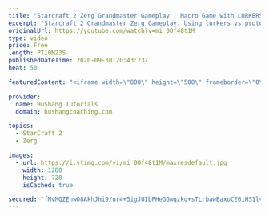```yaml
---
title: "Starcraft 2 Zerg Grandmaster Gameplay | Macro Game with LURKERS! [Zerg vs Protoss]"
excerpt: "Starcraft 2 Grandmaster Zerg Gameplay. Using lurkers vs protoss is one of the strongest ways to currently play a macro game in the zerg vs protoss matchup. Let's take a look at an example game I played against a master 1 protoss so I can show you how to progress safely and then wreck your competition."
originalUrl: https://youtube.com/watch?v=mi_0Of48t1M
type: video
price: Free
length: PT10M23S
publishedDateTime: 2020-09-30T20:43:23Z
heat: 50

featuredContent: "<iframe width=\"800\" height=\"500\" frameborder=\"0\" src=\"https://www.youtube.com/embed/mi_0Of48t1M\" allow=\"accelerometer; autoplay; encrypted-media; gyroscope; picture-in-picture\" allowfullscreen></iframe>"

provider:
  name: HuShang Tutorials
  domain: hushangcoaching.com

topics:
  - StarCraft 2
  - Zerg

images:
  - url: https://i.ytimg.com/vi/mi_0Of48t1M/maxresdefault.jpg
    width: 1280
    height: 720
    isCached: true

secured: "fMvMQZEnwO8AkhJhi9/ur4+5igJUIbPHeGGwqzkq+sTLrbawBaxoCE6iHS1lvKkgswPP9I3sbrVODHoh3iVPVkKaS2o/KbCvFhVQ3zm9VQVdxgNmAzhFsKIKcySoojYSBSthZMczY1ddLUIpZCj8z+aDv4rRrjPREAnuY5Glf/mAqZUosV5Xz83m0VrOL6TsXO5KdedUeNhdzFcZjwq//VId4yRYgPtSooEpn+jX8lWWBQF7NQ0kJjNhrG++Jk5sxHpn/gioZuHNVp+BEks4KKhndpn5NCfVZppKfqEpW99tAPdF5ebJmRRJVexNNkKW29uHhKPw1+2xFbVMnIK8OvK/Y6phdUxhWpxQklfC2lLEtfXI9CVfTcmIh1G5NhUkzkSarssD/5iU3wROsAsKm/lcqjMSKKkefjot4g+cst0=;GOTPhIABHwaCavKaE3iCjw=="
---
```


